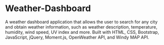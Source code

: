 # Weather-Dashboard

A weather dashboard application that allows the user to search for any city and obtain weather information, such as weather description, temperature, humidity, wind speed, UV index and more.
Built with HTML, CSS, Bootstrap, JavaScript, jQuery, Moment.js, OpenWeather API, and Windy MAP API.


